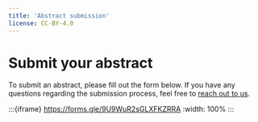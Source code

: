 ```yaml
---
title: 'Abstract submission'
license: CC-BY-4.0
---
```



# Submit your abstract
To submit an abstract, please fill out the form below. If you have any questions regarding the submission process, feel free to [reach out to us](ossfecontact@gmail.com).

:::{iframe} https://forms.gle/9U9WuR2sGLXFKZRRA
:width: 100%
:::